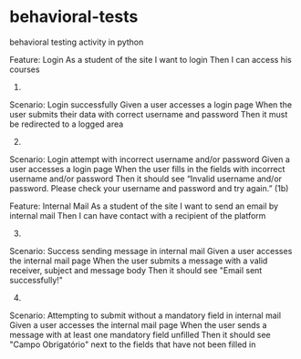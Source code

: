 # behavioral-tests
behavioral testing activity in python

Feature: Login
As a student of the site
I want to login
Then I can access his courses

1.
Scenario: Login successfully
Given a user accesses a login page
When the user submits their data with correct username and password
Then it must be redirected to a logged area

2.
Scenario: Login attempt with incorrect username and/or password
Given a user accesses a login page
When the user fills in the fields with incorrect username and/or password
Then it should see “Invalid username and/or password. Please check your username and password and try again.” (1b)

Feature: Internal Mail
As a student of the site
I want to send an email by internal mail
Then I can have contact with a recipient of the platform

3.
Scenario: Success sending message in internal mail
Given a user accesses the internal mail page
When the user submits a message with a valid receiver, subject and message body
Then it should see "Email sent successfully!"

4.
Scenario: Attempting to submit without a mandatory field in internal mail
Given a user accesses the internal mail page
When the user sends a message with at least one mandatory field unfilled
Then it should see "Campo Obrigatório" next to the fields that have not been filled in
